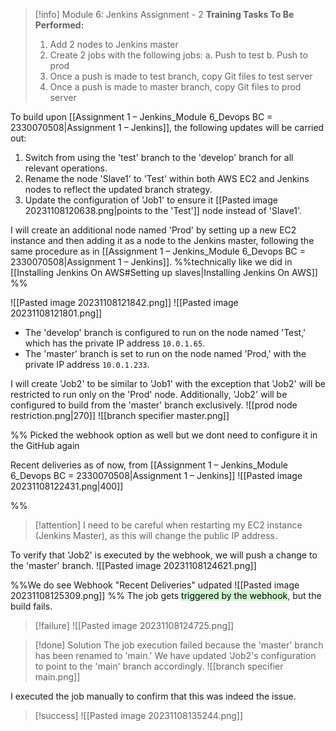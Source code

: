 
> [!info] Module 6: Jenkins Assignment - 2
> **Training Tasks To Be Performed:** 
> 1. Add 2 nodes to Jenkins master 
> 2. Create 2 jobs with the following jobs: 
>    a. Push to test 
>    b. Push to prod 
> 3. Once a push is made to test branch, copy Git files to test server 
> 4. Once a push is made to master branch, copy Git files to prod server

To build upon [[Assignment 1 – Jenkins_Module 6_Devops BC = 2330070508|Assignment 1 – Jenkins]], the following updates will be carried out:

1. Switch from using the 'test' branch to the 'develop' branch for all relevant operations.
2. Rename the node 'Slave1' to 'Test' within both AWS EC2 and Jenkins nodes to reflect the updated branch strategy.
3. Update the configuration of 'Job1' to ensure it [[Pasted image 20231108120638.png|points to the 'Test']] node instead of 'Slave1'.
   
I will create an additional node named 'Prod' by setting up a new EC2 instance and then adding it as a node to the Jenkins master, following the same procedure as in [[Assignment 1 – Jenkins_Module 6_Devops BC = 2330070508|Assignment 1 – Jenkins]].
%%technically like we did in [[Installing Jenkins On AWS#Setting up slaves|Installing Jenkins On AWS]] %%

![[Pasted image 20231108121842.png]]
![[Pasted image 20231108121801.png]]

- The 'develop' branch is configured to run on the node named 'Test,' which has the private IP address `10.0.1.65`.
- The 'master' branch is set to run on the node named 'Prod,' with the private IP address `10.0.1.233`.  

I will create 'Job2' to be similar to 'Job1' with the exception that 'Job2' will be restricted to run only on the 'Prod' node. Additionally, 'Job2' will be configured to build from the 'master' branch exclusively.
![[prod node restriction.png|270]]
![[branch specifier master.png]]

%%
Picked the webhook option as well but we dont need to configure it in the GitHub again

Recent deliveries as of now, from [[Assignment 1 – Jenkins_Module 6_Devops BC = 2330070508|Assignment 1 – Jenkins]]
![[Pasted image 20231108122431.png|400]]

%%


> [!attention]
> I need to be careful when restarting my EC2 instance (Jenkins Master), as this will change the public IP address.


To verify that 'Job2' is executed by the webhook, we will push a change to the 'master' branch.
![[Pasted image 20231108124621.png]]

%%We do see Webhook "Recent Deliveries" udpated
![[Pasted image 20231108125309.png]]
%%
The job gets <mark style="background: #BBFABBA6;">triggered by the webhook</mark>, but the build fails.

> [!failure]
> ![[Pasted image 20231108124725.png]]

> [!done] Solution
> The job execution failed because the 'master' branch has been renamed to 'main.' We have updated 'Job2's configuration to point to the 'main' branch accordingly.
> ![[branch specifier main.png]]


I executed the job manually to confirm that this was indeed the issue.
> [!success]
> ![[Pasted image 20231108135244.png]]

